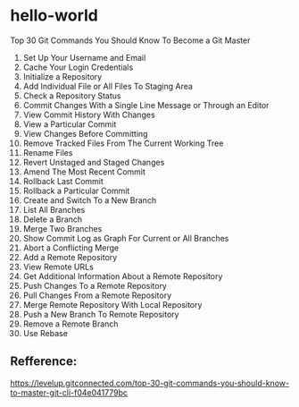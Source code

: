 # hello-world

Top 30 Git Commands You Should Know To Become a Git Master

   1. Set Up Your Username and Email
   2. Cache Your Login Credentials
   3. Initialize a Repository
   4. Add Individual File or All Files To Staging Area
   5. Check a Repository Status
   6. Commit Changes With a Single Line Message or Through an Editor
   7. View Commit History With Changes
   8. View a Particular Commit
   9. View Changes Before Committing
   10. Remove Tracked Files From The Current Working Tree
   11. Rename Files
   12. Revert Unstaged and Staged Changes
   13. Amend The Most Recent Commit
   14. Rollback Last Commit
   15. Rollback a Particular Commit
   16. Create and Switch To a New Branch
   17. List All Branches
   18. Delete a Branch
   19. Merge Two Branches
   20. Show Commit Log as Graph For Current or All Branches
   21. Abort a Conflicting Merge
   22. Add a Remote Repository
   23. View Remote URLs
   24. Get Additional Information About a Remote Repository
   25. Push Changes To a Remote Repository
   26. Pull Changes From a Remote Repository
   27. Merge Remote Repository With Local Repository
   28. Push a New Branch To Remote Repository
   29. Remove a Remote Branch
   30. Use Rebase

## Refference:
<https://levelup.gitconnected.com/top-30-git-commands-you-should-know-to-master-git-cli-f04e041779bc>
